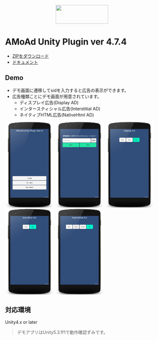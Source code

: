 <div align="center">
<img width="172" height="61" src="http://www.amoad.com/images/logo.png">
</div>

# AMoAd Unity Plugin ver 4.7.4

- [ZIPをダウンロード](https://github.com/amoad/amoad-unity-plugin/archive/v4.7.zip)
- [ドキュメント](https://github.com/amoad/amoad-unity-plugin/wiki)

## Demo
* デモ画面に遷移してsidを入力すると広告の表示ができます。
* 広告種類ことにデモ画面が用意されています。
  * ディスプレイ広告(Display AD)
  * インタースティシャル広告(Interstitial AD)
  * ネイティブHTML広告(NativeHtml AD)

<div>
	<img src="/Images/MainScene.png" width=160 alt="Main画面">
  <img src="/Images/FormScene.png" width=160 alt="sid入力画面">
	<img src="/Images/DisplayScene.png" width=160 alt="デモ画面１">
	<img src="/Images/InterstitialScene.png" width=160 alt="デモ画面２">
	<img src="/Images/NativeHtmlScene.png" width=160 alt="デモ画面３">
</div>


## 対応環境

Unity4.x or later
> デモアプリはUnity5.3.1f1で動作確認ずみです。
